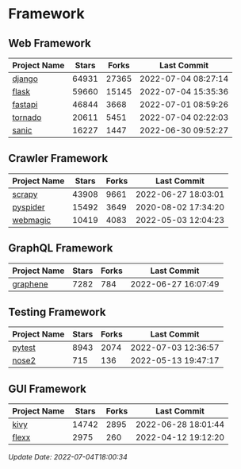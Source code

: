 # Framework

## Web Framework
| Project Name | Stars | Forks | Last Commit |
| ------------ | ----- | ----- | ----------- |
| [django](https://github.com/django/django) | 64931 | 27365 | 2022-07-04 08:27:14 |
| [flask](https://github.com/pallets/flask) | 59660 | 15145 | 2022-07-04 15:35:36 |
| [fastapi](https://github.com/tiangolo/fastapi) | 46844 | 3668 | 2022-07-01 08:59:26 |
| [tornado](https://github.com/tornadoweb/tornado) | 20611 | 5451 | 2022-07-04 02:22:03 |
| [sanic](https://github.com/sanic-org/sanic) | 16227 | 1447 | 2022-06-30 09:52:27 |

## Crawler Framework
| Project Name | Stars | Forks | Last Commit |
| ------------ | ----- | ----- | ----------- |
| [scrapy](https://github.com/scrapy/scrapy) | 43908 | 9661 | 2022-06-27 18:03:01 |
| [pyspider](https://github.com/binux/pyspider) | 15492 | 3649 | 2020-08-02 17:34:20 |
| [webmagic](https://github.com/code4craft/webmagic) | 10419 | 4083 | 2022-05-03 12:04:23 |

## GraphQL Framework
| Project Name | Stars | Forks | Last Commit |
| ------------ | ----- | ----- | ----------- |
| [graphene](https://github.com/graphql-python/graphene) | 7282 | 784 | 2022-06-27 16:07:49 |

## Testing Framework
| Project Name | Stars | Forks | Last Commit |
| ------------ | ----- | ----- | ----------- |
| [pytest](https://github.com/pytest-dev/pytest) | 8943 | 2074 | 2022-07-03 12:36:57 |
| [nose2](https://github.com/nose-devs/nose2) | 715 | 136 | 2022-05-13 19:47:17 |

## GUI Framework
| Project Name | Stars | Forks | Last Commit |
| ------------ | ----- | ----- | ----------- |
| [kivy](https://github.com/kivy/kivy) | 14742 | 2895 | 2022-06-28 18:01:44 |
| [flexx](https://github.com/flexxui/flexx) | 2975 | 260 | 2022-04-12 19:12:20 |

*Update Date: 2022-07-04T18:00:34*